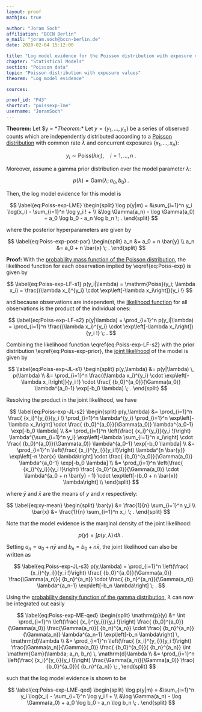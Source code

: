 ```yaml
---
layout: proof
mathjax: true

author: "Joram Soch"
affiliation: "BCCN Berlin"
e_mail: "joram.soch@bccn-berlin.de"
date: 2020-02-04 15:12:00

title: "Log model evidence for the Poisson distribution with exposure values"
chapter: "Statistical Models"
section: "Poisson data"
topic: "Poisson distribution with exposure values"
theorem: "Log model evidence"

sources:

proof_id: "P43"
shortcut: "poissexp-lme"
username: "JoramSoch"
---
```



**Theorem:** Let $y = \**Theorem:** Let $y = \left\lbrace y_1, \ldots, y_n \right\rbrace$ be a series of observed counts which are independently distributed according to a [Poisson distribution](/D/poiss.html) with common rate $\lambda$ and concurrent exposures $\left\lbrace x_1, \ldots, x_n \right\rbrace$:

$$ \label{eq:Poiss-exp}
y_i \sim \mathrm{Poiss}(\lambda x_i), \quad i = 1, \ldots, n \; .
$$

Moreover, assume a gamma prior distribution over the model parameter $\lambda$:

$$ \label{eq:Poiss-exp-prior}
p(\lambda) = \mathrm{Gam}(\lambda; a_0, b_0) \; .
$$

Then, the log model evidence for this model is

$$ \label{eq:Poiss-exp-LME}
\begin{split}
\log p(y|m) = &\sum_{i=1}^n y_i \log(x_i) - \sum_{i=1}^n \log y_i ! + \\ 
&\log \Gamma(a_n) - \log \Gamma(a_0) + a_0 \log b_0 - a_n \log b_n \; .
\end{split}
$$

where the posterior hyperparameters are given by

$$ \label{eq:Poiss-exp-post-par}
\begin{split}
a_n &= a_0 + n \bar{y} \\
a_n &= a_0 + n \bar{x} \; .
\end{split}
$$


**Proof:** With the [probability mass function of the Poisson distribution](/P/poiss-pmf.html), the likelihood function for each observation implied by \eqref{eq:Poiss-exp} is given by

$$ \label{eq:Poiss-exp-LF-s1}
p(y_i|\lambda) = \mathrm{Poiss}(y_i; \lambda x_i) = \frac{(\lambda x_i)^{y_i} \cdot \exp\left[-\lambda x_i\right]}{y_i !}
$$

and because observations are independent, the [likelihood function](/D/lf.html) for all observations is the product of the individual ones:

$$ \label{eq:Poiss-exp-LF-s2}
p(y|\lambda) = \prod_{i=1}^n p(y_i|\lambda) = \prod_{i=1}^n \frac{(\lambda x_i)^{y_i} \cdot \exp\left[-\lambda x_i\right]}{y_i !} \; .
$$

Combining the likelihood function \eqref{eq:Poiss-exp-LF-s2} with the prior distribution \eqref{eq:Poiss-exp-prior}, the [joint likelihood](/D/jl.html) of the model is given by

$$ \label{eq:Poiss-exp-JL-s1}
\begin{split}
p(y,\lambda) &= p(y|\lambda) \, p(\lambda) \\
&= \prod_{i=1}^n \frac{(\lambda x_i)^{y_i} \cdot \exp\left[-\lambda x_i\right]}{y_i !} \cdot \frac{ {b_0}^{a_0}}{\Gamma(a_0)} \lambda^{a_0-1} \exp[-b_0 \lambda] \; .
\end{split}
$$

Resolving the product in the joint likelihood, we have

$$ \label{eq:Poiss-exp-JL-s2}
\begin{split}
p(y,\lambda) &= \prod_{i=1}^n \frac{ {x_i}^{y_i}}{y_i !} \prod_{i=1}^n \lambda^{y_i} \prod_{i=1}^n \exp\left[-\lambda x_i\right] \cdot \frac{ {b_0}^{a_0}}{\Gamma(a_0)} \lambda^{a_0-1} \exp[-b_0 \lambda] \\
&= \prod_{i=1}^n \left(\frac{ {x_i}^{y_i}}{y_i !}\right) \lambda^{\sum_{i=1}^n y_i} \exp\left[-\lambda \sum_{i=1}^n x_i\right] \cdot \frac{ {b_0}^{a_0}}{\Gamma(a_0)} \lambda^{a_0-1} \exp[-b_0 \lambda] \\
&= \prod_{i=1}^n \left(\frac{ {x_i}^{y_i}}{y_i !}\right) \lambda^{n \bar{y}} \exp\left[-n \bar{x} \lambda\right] \cdot \frac{ {b_0}^{a_0}}{\Gamma(a_0)} \lambda^{a_0-1} \exp[-b_0 \lambda] \\
&= \prod_{i=1}^n \left(\frac{ {x_i}^{y_i}}{y_i !}\right) \frac{ {b_0}^{a_0}}{\Gamma(a_0)}  \cdot \lambda^{a_0 + n \bar{y} - 1} \cdot \exp\left[-(b_0 + n \bar{x}) \lambda\right] \\
\end{split}
$$

where $\bar{y}$ and $\bar{x}$ are the means of $y$ and $x$ respectively:

$$ \label{eq:xy-mean}
\begin{split}
\bar{y} &= \frac{1}{n} \sum_{i=1}^n y_i \\
\bar{x} &= \frac{1}{n} \sum_{i=1}^n x_i \; .
\end{split}
$$

Note that the model evidence is the marginal density of the joint likelihood:

$$ \label{eq:Poiss-exp-ME}
p(y) = \int p(y,\lambda) \, \mathrm{d}\lambda \; .
$$

Setting $a_n = a_0 + n \bar{y}$ and $b_n = b_0 + n \bar{x}$, the joint likelihood can also be written as

$$ \label{eq:Poiss-exp-JL-s3}
p(y,\lambda) = \prod_{i=1}^n \left(\frac{ {x_i}^{y_i}}{y_i !}\right) \frac{ {b_0}^{a_0}}{\Gamma(a_0)} \frac{\Gamma(a_n)}{ {b_n}^{a_n}} \cdot \frac{ {b_n}^{a_n}}{\Gamma(a_n)} \lambda^{a_n-1} \exp\left[-b_n \lambda\right] \; .
$$

Using the [probability density function of the gamma distribution](/P/gam-pdf.html), $\lambda$ can now be integrated out easily

$$ \label{eq:Poiss-exp-ME-qed}
\begin{split}
\mathrm{p}(y) &= \int \prod_{i=1}^n \left(\frac{ {x_i}^{y_i}}{y_i !}\right) \frac{ {b_0}^{a_0}}{\Gamma(a_0)} \frac{\Gamma(a_n)}{ {b_n}^{a_n}} \cdot \frac{ {b_n}^{a_n}}{\Gamma(a_n)} \lambda^{a_n-1} \exp\left[-b_n \lambda\right] \, \mathrm{d}\lambda \\
&= \prod_{i=1}^n \left(\frac{ {x_i}^{y_i}}{y_i !}\right) \frac{\Gamma(a_n)}{\Gamma(a_0)} \frac{ {b_0}^{a_0}}{ {b_n}^{a_n}} \int \mathrm{Gam}(\lambda; a_n, b_n) \, \mathrm{d}\lambda \\
&= \prod_{i=1}^n \left(\frac{ {x_i}^{y_i}}{y_i !}\right) \frac{\Gamma(a_n)}{\Gamma(a_0)} \frac{ {b_0}^{a_0}}{ {b_n}^{a_n}} \; ,
\end{split}
$$

such that the log model evidence is shown to be

$$ \label{eq:Poiss-exp-LME-qed}
\begin{split}
\log p(y|m) = &\sum_{i=1}^n y_i \log(x_i) - \sum_{i=1}^n \log y_i ! + \\ 
&\log \Gamma(a_n) - \log \Gamma(a_0) + a_0 \log b_0 - a_n \log b_n \; .
\end{split}
$$